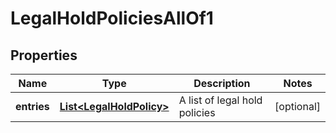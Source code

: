

# LegalHoldPoliciesAllOf1


## Properties

| Name | Type | Description | Notes |
|------------ | ------------- | ------------- | -------------|
|**entries** | [**List&lt;LegalHoldPolicy&gt;**](LegalHoldPolicy.md) | A list of legal hold policies |  [optional] |



